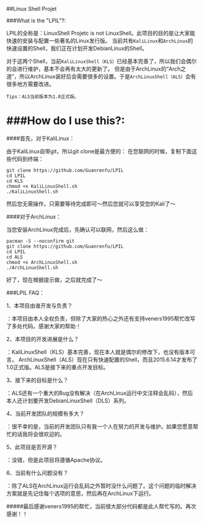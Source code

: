 ##Linux Shell Projet


###What is the "LPIL"?: 


LPIL的全称是：LinuxShell Projetc is not LinuxShell。此项目的目的是让大家能快速的安装与配置一些著名的Linux发行版。
当前共有`KaliLinux`和`ArchLinux`的快速设置的Shell，我们正在计划开发DebianLinux的Shell。

对于这两个Shell，当前`KaliLinuxShell（KLS）`已经基本完善了，所以我们会偶尔的会进行维护，基本不会再有太大的更新了。
但是由于ArchLinux的“Arch之道”，所以ArchLinux装好后会需要很多的设置。于是`ArchLinuxShell（ALS）`会有很多地方需要改进。

`Tips：ALS当前版本为1.0正式版。`

###How do I use this?: 
===========
####首先，对于KaliLinux：

由于KaliLinux自带git，所以git clone是最方便的：
在您联网的时候，复制下面这些代码到终端：
```
git clone https://github.com/Guanrenfu/LPIL
cd LPIL
cd KLS
chmod +x KaliLinuxShell.sh
./KaliLinuxShell.sh
```
然后您无需操作，只需要等待完成即可～然后您就可以享受您的Kali了～

####对于ArchLinux：

当您安装ArchLinux完成后，先确认可以联网，然后这么做：

```
pacman -S --noconfirm git
git clone https://github.com/Guanrenfu/LPIL
cd LPIL
cd ALS
chmod +x ArchLinuxShell.sh
./ArchLinuxShell.sh
```
好了，现在根据提示做，之后就完成了～


###LPIL FAQ：


1、本项目由谁开发与负责？


：本项目由本人全权负责，但除了大家的热心之外还有支持veners1995帮忙改写了多处代码。感谢大家的帮助！


2、本项目的开发进展是什么？

：KaliLinuxShell（KLS）基本完善，现在本人就是偶尔的修改下，也没有版本可言。
ArchLinuxShell（ALS）现在只有快速配置的Shell，而且2015.6.14才发布了1.0正式版。ALS是接下来的重点开发目标。


3、接下来的目标是什么？


：ALS还有一个重大的Bug没有解决（在ArchLinux运行中文注释会乱码），然后本人还计划要开发DebianLinuxShell（DLS）系列。


4、当前开发团队的规模有多大？


：很不幸的是，当前的开发团队只有我一个人在努力的开发与维护。如果您愿意帮忙的话我将会很欢迎的。


5、此项目是否开源？


：没错，但是此项目将遵循Apache协议。


6、当前有什么问题没有？


：除了ALS在ArchLinux运行会乱码之外暂时没什么问题了。这个问题的临时解决方案就是先记住每个选项的意思，然后再在ArchLinux下运行。




#####最后感谢veners1995的帮忙，当前很大部分代码都是此人帮忙写的。再次感谢！！
